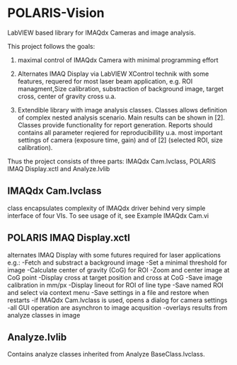 POLARIS-Vision
==============

LabVIEW based library for IMAQdx Cameras and image analysis.

This project follows the goals:
1. maximal control of IMAQdx Camera with minimal programming effort

2. Alternates IMAQ Display via LabVIEW XControl technik with some features, requered for most laser beam application, e.g. ROI managment,Size calibration, substraction of background image, target cross, center of gravity cross u.a.

3. Extendible library with image analysis classes. Classes allows definition of complex nested analysis scenario. Main results can be shown in [2]. Classes provide functionality for report generation. Reports should contains all parameter reqiered for reproducibillity u.a. most important settings of camera (exposure time, gain)  and of [2] (selected ROI, size calibration).

Thus the project consists of three parts: IMAQdx Cam.lvclass, POLARIS IMAQ Display.xctl and Analyze.lvlib

IMAQdx Cam.lvclass
------------------
class encapsulates complexity  of IMAQdx driver behind very simple interface of four VIs. To see usage of it, see Example IMAQdx Cam.vi 

POLARIS IMAQ Display.xctl
-------------------------
alternates IMAQ Display with some futures required for laser applications e.g.:
-Fetch and substract a background image
-Set a minimal threshold for image
-Calculate center of gravity (CoG) for ROI
-Zoom and center image at CoG point
-Display cross at target position and cross at CoG
-Save image calibration in mm/px
-Display lineout for ROI of line type
-Save named ROI and select via context menu
-Save settings in a file and restore when restarts
-if IMAQdx Cam.lvclass is used, opens a dialog for camera settings
-all GUI operation are asynchron to image acqusition
-overlays results from analyze classes in image

Analyze.lvlib
-------------
Contains analyze classes inherited from Analyze BaseClass.lvclass.



